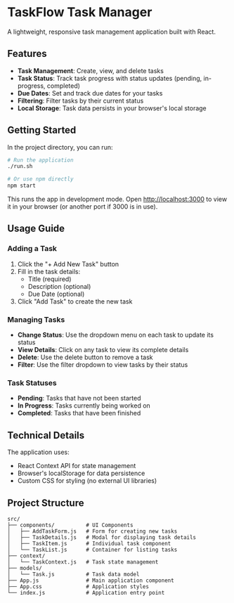 # TaskFlow Task Manager

A lightweight, responsive task management application built with React.

## Features

- **Task Management**: Create, view, and delete tasks
- **Task Status**: Track task progress with status updates (pending, in-progress, completed)
- **Due Dates**: Set and track due dates for your tasks
- **Filtering**: Filter tasks by their current status
- **Local Storage**: Task data persists in your browser's local storage

## Getting Started

In the project directory, you can run:

```bash
# Run the application
./run.sh

# Or use npm directly
npm start
```

This runs the app in development mode. Open [http://localhost:3000](http://localhost:3000) to view it in your browser (or another port if 3000 is in use).

## Usage Guide

### Adding a Task

1. Click the "+ Add New Task" button
2. Fill in the task details:
   - Title (required)
   - Description (optional)
   - Due Date (optional)
3. Click "Add Task" to create the new task

### Managing Tasks

- **Change Status**: Use the dropdown menu on each task to update its status
- **View Details**: Click on any task to view its complete details
- **Delete**: Use the delete button to remove a task
- **Filter**: Use the filter dropdown to view tasks by their status

### Task Statuses

- **Pending**: Tasks that have not been started
- **In Progress**: Tasks currently being worked on
- **Completed**: Tasks that have been finished

## Technical Details

The application uses:
- React Context API for state management
- Browser's localStorage for data persistence
- Custom CSS for styling (no external UI libraries)

## Project Structure

```
src/
├── components/          # UI Components
│   ├── AddTaskForm.js   # Form for creating new tasks
│   ├── TaskDetails.js   # Modal for displaying task details
│   ├── TaskItem.js      # Individual task component
│   └── TaskList.js      # Container for listing tasks
├── context/
│   └── TaskContext.js   # Task state management
├── models/
│   └── Task.js          # Task data model
├── App.js               # Main application component
├── App.css              # Application styles
└── index.js             # Application entry point
```

